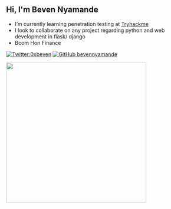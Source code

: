<h2> Hi, I'm Beven Nyamande </h2>

- I’m currently learning penetration testing at [Tryhackme](https://tryhackme.com/p/werkzeug)
- I look to collaborate on any project regarding python and web development in flask/ django
- Bcom Hon Finance 

[![Twitter:0xbeven ](https://img.shields.io/twitter/follow/0xbeven?style=flat-square)](https://twitter.com/0xbeven)
[![GitHub bevennyamande](https://img.shields.io/github/followers/bevennyamande?label=follow%20github&style=flat-square)](https://github.com/bevennyamande)

<img align='center' src="https://github-readme-stats.vercel.app/api?username=bevennyamande&show_icons=true&theme=radical" width="380">

